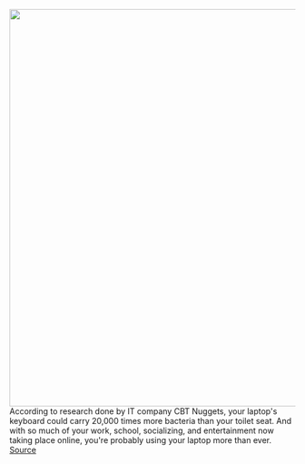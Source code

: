 <img src='https://cdn.vox-cdn.com/thumbor/HsQUOnFzEwD0cvIJ296mnhPIQZI=/0x0:2040x1360/1200x800/filters:focal(857x517:1183x843)/cdn.vox-cdn.com/uploads/chorus_image/image/67762715/mchin_190124_4274_0007.0.0.jpg' width='700px' /><br/>
According to research done by IT company CBT Nuggets, your laptop's keyboard could carry 20,000 times more bacteria than your toilet seat. And with so much of your work, school, socializing, and entertainment now taking place online, you're probably using your laptop more than ever.
<a href='https://www.theverge.com/21557240/laptop-keyboard-how-to-clean-key-windows-mac'> Source <a/>